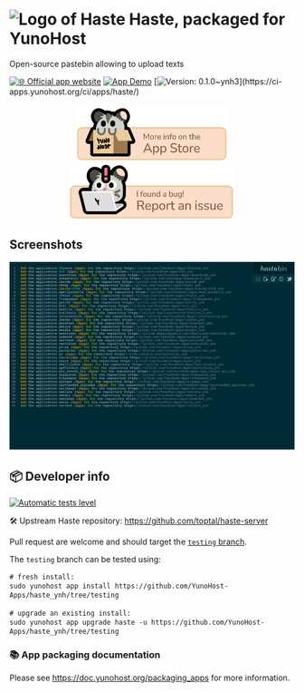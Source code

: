<!--
N.B.: This README was automatically generated by <https://github.com/YunoHost/apps_tools/blob/main/readme_generator>
It shall NOT be edited by hand.
-->

<h1>
  <img src="https://raw.githubusercontent.com/YunoHost/apps/main/logos/haste.png" width="32px" alt="Logo of Haste">
  Haste, packaged for YunoHost
</h1>

Open-source pastebin allowing to upload texts

[![🌐 Official app website](https://img.shields.io/badge/Official_app_website-darkgreen?style=for-the-badge)](http://hastebin.com/)
[![App Demo](https://img.shields.io/badge/App_Demo-blue?style=for-the-badge)](http://hastebin.com/)
[![Version: 0.1.0~ynh3](https://img.shields.io/badge/Version-0.1.0~ynh3-rgb(18,138,11)?style=for-the-badge)](https://ci-apps.yunohost.org/ci/apps/haste/)

<div align="center">
<a href="https://apps.yunohost.org/app/haste"><img height="100px" src="https://github.com/YunoHost/yunohost-artwork/raw/refs/heads/main/badges/neopossum-badges/badge_more_info_on_the_appstore.svg"/></a>
<a href="https://github.com/YunoHost-Apps/haste_ynh/issues"><img height="100px" src="https://github.com/YunoHost/yunohost-artwork/raw/refs/heads/main/badges/neopossum-badges/badge_report_an_issue.svg"/></a>
</div>


## Screenshots
![Screenshot of Haste](./doc/screenshots/screenshot.png)

## 📦 Developer info

[![Automatic tests level](https://apps.yunohost.org/badge/cilevel/haste)](https://ci-apps.yunohost.org/ci/apps/haste/)

🛠️ Upstream Haste repository: <https://github.com/toptal/haste-server>

Pull request are welcome and should target the [`testing` branch](https://github.com/YunoHost-Apps/haste_ynh/tree/testing).

The `testing` branch can be tested using:
```
# fresh install:
sudo yunohost app install https://github.com/YunoHost-Apps/haste_ynh/tree/testing

# upgrade an existing install:
sudo yunohost app upgrade haste -u https://github.com/YunoHost-Apps/haste_ynh/tree/testing
```

### 📚 App packaging documentation

Please see <https://doc.yunohost.org/packaging_apps> for more information.